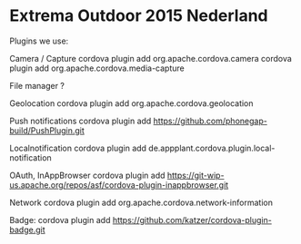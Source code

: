 # Extrema Outdoor 2015 Nederland

Plugins we use:

Camera / Capture
cordova plugin add org.apache.cordova.camera
cordova plugin add org.apache.cordova.media-capture

File manager
?

Geolocation
cordova plugin add org.apache.cordova.geolocation

Push notifications 
cordova plugin add https://github.com/phonegap-build/PushPlugin.git

Localnotification
cordova plugin add de.appplant.cordova.plugin.local-notification

OAuth, InAppBrowser
cordova plugin add https://git-wip-us.apache.org/repos/asf/cordova-plugin-inappbrowser.git

Network
cordova plugin add org.apache.cordova.network-information

Badge:
cordova plugin add https://github.com/katzer/cordova-plugin-badge.git
